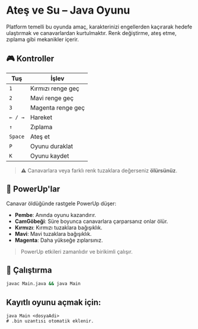 # Ateş ve Su – Java Oyunu

Platform temelli bu oyunda amaç, karakterinizi engellerden kaçırarak hedefe ulaştırmak ve canavarlardan kurtulmaktır. Renk değiştirme, ateş etme, zıplama gibi mekanikler içerir.

## 🎮 Kontroller

| Tuş | İşlev |
|-----|-------|
| `1` | Kırmızı renge geç |
| `2` | Mavi renge geç |
| `3` | Magenta renge geç |
| `← / →` | Hareket |
| `↑` | Zıplama |
| `Space` | Ateş et |
| `P` | Oyunu duraklat |
| `K` | Oyunu kaydet |

> ⚠ Canavarlara veya farklı renk tuzaklara değerseniz **ölürsünüz**.

## 🧪 PowerUp'lar

Canavar öldüğünde rastgele PowerUp düşer:

- **Pembe**: Anında oyunu kazandırır.
- **CamGöbeği**: Süre boyunca canavarlara çarparsanız onlar ölür.
- **Kırmızı**: Kırmızı tuzaklara bağışıklık.
- **Mavi**: Mavi tuzaklara bağışıklık.
- **Magenta**: Daha yükseğe zıplarsınız.

> PowerUp etkileri zamanlıdır ve birikimli çalışır.

## 🚀 Çalıştırma

```bash
javac Main.java && java Main
```
## Kayıtlı oyunu açmak için:
```
java Main <dosyaAdi>
# .bin uzantısı otomatik eklenir.
```